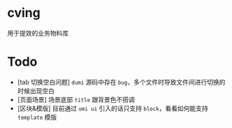 # cving

用于提效的业务物料库

# Todo

- [tab 切换空白问题] `dumi` 源码中存在 `bug`，多个文件时导致文件间进行切换的时候出现空白
- [页面场景] 场景底部 `title` 跟背景色不搭调
- [区块&模版] 目前通过 `umi ui` 引入的话只支持 `block`，看看如何能支持 `template` 模版
